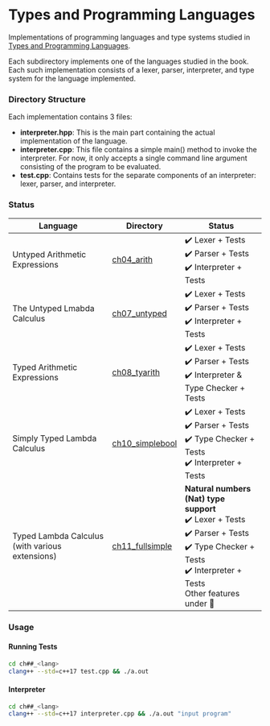 # Types and Programming Languages

Implementations of programming languages and type systems studied in [Types and Programming Languages](https://www.cis.upenn.edu/~bcpierce/tapl/).

Each subdirectory implements one of the languages studied in the book. Each such implementation consists of a lexer, parser, interpreter, and type system for the language implemented.

### Directory Structure

Each implementation contains 3 files:
- **interpreter.hpp**: This is the main part containing the actual implementation of the language.
- **interpreter.cpp**: This file contains a simple main() method to invoke the interpreter. For now, it only accepts a single command line argument consisting of the program to be evaluated.
- **test.cpp**: Contains tests for the separate components of an interpreter: lexer, parser, and interpreter.

### Status

Language | Directory | Status
--- | --- | ---
Untyped Arithmetic Expressions | [ch04_arith](ch04_arith) | :heavy_check_mark: Lexer + Tests <br> :heavy_check_mark: Parser + Tests <br> :heavy_check_mark: Interpreter + Tests
The Untyped Lmabda Calculus | [ch07_untyped](ch07_untyped) | :heavy_check_mark: Lexer + Tests <br> :heavy_check_mark: Parser + Tests <br> :heavy_check_mark: Interpreter + Tests
Typed Arithmetic Expressions | [ch08_tyarith](ch08_tyarith) | :heavy_check_mark: Lexer + Tests <br> :heavy_check_mark: Parser + Tests <br> :heavy_check_mark: Interpreter & Type Checker + Tests
Simply Typed Lambda Calculus | [ch10_simplebool](ch10_simplebool) | :heavy_check_mark: Lexer + Tests <br> :heavy_check_mark: Parser + Tests <br> :heavy_check_mark: Type Checker + Tests <br> :heavy_check_mark: Interpreter + Tests
Typed Lambda Calculus (with various extensions) | [ch11_fullsimple](ch11_fullsimple) | __Natural numbers (Nat) type support__ <br> :heavy_check_mark: Lexer + Tests <br> :heavy_check_mark: Parser + Tests <br> :heavy_check_mark: Type Checker + Tests <br> :heavy_check_mark: Interpreter + Tests <br> Other features under :construction: |

### Usage

#### Running Tests

```bash
cd ch##_<lang>
clang++ --std=c++17 test.cpp && ./a.out
```

#### Interpreter

```bash
cd ch##_<lang>
clang++ --std=c++17 interpreter.cpp && ./a.out "input program"
```

